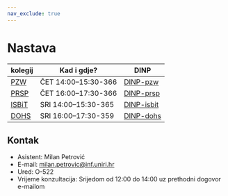```yaml
---
nav_exclude: true
---
```


# Nastava 

| kolegij  |    Kad i gdje?       |    DINP        |
| ------ | -------------- | --------------------- |
| [PZW](../pzw-start) | ČET 14:00–15:30-366 | [DINP-pzw](https://www.inf.uniri.hr/images/nastava/izvedbeni/2022_2023/PDS/3_godina/DINP_PW_2022_2023.pdf) | 
| [PRSP](../prsp-start) | ČET 16:00–17:30-366 | [DINP-prsp](https://www.inf.uniri.hr/images/nastava/izvedbeni/2022_2023/PDS/3_godina/DINP_PRSP_2022_2023.pdf) | 
| [ISBiT](../isbit-start) | SRI 14:00–15:30-365 | [DINP-isbit](https://www.inf.uniri.hr/images/nastava/izvedbeni/2022_2023/DS/1_godina/DINP_ISBT_2022_2023.pdf) | 
| [DOHS](../dohs-start) |SRI 16:00–17:30-359 | [DINP-dohs](https://www.inf.uniri.hr/images/nastava/izvedbeni/2022_2023/DS/1_godina/DINP_ISBT_2022_2023.pdf) | 


## Kontak

- Asistent: Milan Petrović
- E-mail: milan.petrovic@inf.uniri.hr
- Ured: O-522
- Vrijeme konzultacija: Srijedom od 12:00 do 14:00 uz prethodni dogovor e-mailom